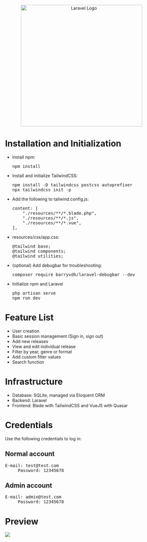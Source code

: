 <p align="center"><a href="https://laravel.com" target="_blank"><img src="https://raw.githubusercontent.com/laravel/art/master/logo-lockup/5%20SVG/2%20CMYK/1%20Full%20Color/laravel-logolockup-cmyk-red.svg" width="400" alt="Laravel Logo"></a></p>

<h1>Installation and Initialization</h1>

<ul>
    <li>Install npm:</li>
    <pre>npm install</pre>
    <li>Install and initialize TailwindCSS:</li>
    <pre>npm install -D tailwindcss postcss autoprefixer
npx tailwindcss init -p</pre>
    <li>Add the following to tailwind.config.js:</li>
      <pre>content: [
    "./resources/**/*.blade.php",
    "./resources/**/*.js",
    "./resources/**/*.vue",
],</pre>
    <li>resources/css/app.css:</li>
    <pre>@tailwind base;
@tailwind components;
@tailwind utilities;</pre>
    <li>(optional) Add debugbar for troubleshooting:</li>
    <pre>composer require barryvdh/laravel-debugbar --dev</pre>
    <li>Initialize npm and Laravel</li>
    <pre>php artisan serve
npm run dev</pre>
</ul>

<h1>Feature List</h1>
<ul>
    <li>User creation</li>
    <li>Basic session management (Sign in, sign out)</li>
    <li>Add new releases 
    <li>View and edit individual release</li>
    <li>Filter by year, genre or format</li>
    <li>Add custom filter values</li>
    <li>Search function</li>
</ul>

<h1>Infrastructure</h1>
<ul>
    <li>Database: SQLite, managed via Eloquent ORM</li>
    <li>Backend: Laravel</li>
    <li>Frontend: Blade with TailwindCSS and VueJS with Quasar</li>
</ul>

<h1>Credentials</h1>
<p>Use the following credentials to log in:</p>
<h2>Normal account</h2>
<pre>E-mail: test@test.com
     Password: 12345678</pre>
<h2>Admin account</h2>
<pre>E-mail: admin@test.com
     Password: 12345678</pre>

<h1>Preview</h1>
<img src="https://i.imgur.com/noEuM3w.png"></img>
